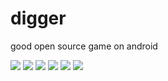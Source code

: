 # digger
good open source game on android

![](https://raw.githubusercontent.com/lycying/digger/master/digs-desktop/publish/screenshot/s1.png)
![](https://raw.githubusercontent.com/lycying/digger/master/digs-desktop/publish/screenshot/s2.png)
![](https://raw.githubusercontent.com/lycying/digger/master/digs-desktop/publish/screenshot/s3.png)
![](https://raw.githubusercontent.com/lycying/digger/master/digs-desktop/publish/screenshot/s4.png)
![](https://raw.githubusercontent.com/lycying/digger/master/digs-desktop/publish/screenshot/s5.png)
![](https://raw.githubusercontent.com/lycying/digger/master/digs-desktop/publish/screenshot/s6.png)
